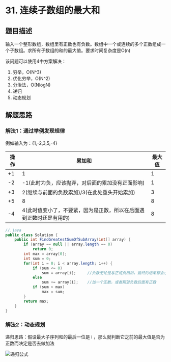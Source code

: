 # 31. 连续子数组的最大和

## 题目描述 

输入一个整形数组，数组里有正数也有负数。数组中一个或连续的多个正数组成一个子数组。求所有子数组的和的最大值。要求时间复杂度是O(n)

该问题可以使用4中方案解决：
1. 穷举，O(N^3)
2. 优化穷举，O(N^2)
3. 分治法，O(NlogN)
4. 递归
5. 动态规划

## 解题思路

### 解法1：通过举例发现规律

例如输入为：{1,-2,3,5,-4}

|操作|累加和|最大值|
|--|--|--|
|+1|1|1|
|-2|-1(此时为负，应该抛弃，对后面的累加没有正面影响)|1|
|+3|2(继续与前面的负数累加)/3(在此处重头开始累加)|3|
|+5|8|8|
|-4|4(此时值变小了，不要紧，因为是正数，所以在后面遇到正数时还是有用的)|8|



```java 
//.java
public class Solution {
    public int FindGreatestSumOfSubArray(int[] array) {
        if (array == null || array.length == 0)
            return 0;
        int max = array[0];
        int sum = 0;
        for(int i = 0; i < array.length; i++) {
            if (sum <= 0)
                sum = array[i];     //负数无论是与正或负相加，最终的结果都会小于被加数
            else
                sum += array[i];    //加一个正数，或者期望负数后面有正数
            if (sum > max)
                max = sum;
        }
        return max;
    }
}
```

### 解法2：动态规划

递归思路：假设最大子序列和的最后一位是 i ，那么就判断它之前的最大值是否为正数而决定是否去做加法

![递归公式](https://note.youdao.com/yws/public/resource/03dfd851f24b216e58d1d651eff575ae/xmlnote/91DEF9C1D53047CCA261A6CFE75A39E8/7284)
